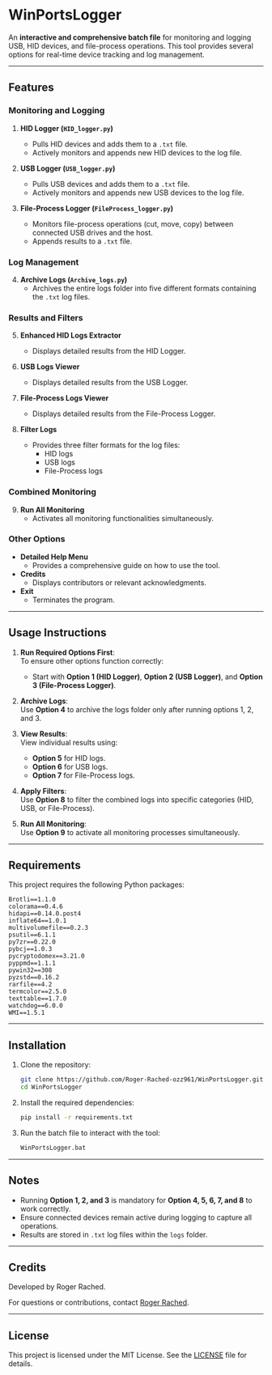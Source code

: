 # WinPortsLogger

An **interactive and comprehensive batch file** for monitoring and logging USB, HID devices, and file-process operations. This tool provides several options for real-time device tracking and log management.

---

## Features

### Monitoring and Logging
1. **HID Logger (`HID_logger.py`)**  
   - Pulls HID devices and adds them to a `.txt` file.  
   - Actively monitors and appends new HID devices to the log file.

2. **USB Logger (`USB_logger.py`)**  
   - Pulls USB devices and adds them to a `.txt` file.  
   - Actively monitors and appends new USB devices to the log file.

3. **File-Process Logger (`FileProcess_logger.py`)**  
   - Monitors file-process operations (cut, move, copy) between connected USB drives and the host.  
   - Appends results to a `.txt` file.

### Log Management
4. **Archive Logs (`Archive_logs.py`)**  
   - Archives the entire logs folder into five different formats containing the `.txt` log files.

### Results and Filters
5. **Enhanced HID Logs Extractor**  
   - Displays detailed results from the HID Logger.

6. **USB Logs Viewer**  
   - Displays detailed results from the USB Logger.

7. **File-Process Logs Viewer**  
   - Displays detailed results from the File-Process Logger.

8. **Filter Logs**  
   - Provides three filter formats for the log files:
     - HID logs
     - USB logs
     - File-Process logs

### Combined Monitoring
9. **Run All Monitoring**  
   - Activates all monitoring functionalities simultaneously.

### Other Options
- **Detailed Help Menu**  
  - Provides a comprehensive guide on how to use the tool.  
- **Credits**  
  - Displays contributors or relevant acknowledgments.  
- **Exit**  
  - Terminates the program.

---

## Usage Instructions

1. **Run Required Options First**:  
   To ensure other options function correctly:  
   - Start with **Option 1 (HID Logger)**, **Option 2 (USB Logger)**, and **Option 3 (File-Process Logger)**.

2. **Archive Logs**:  
   Use **Option 4** to archive the logs folder only after running options 1, 2, and 3.

3. **View Results**:  
   View individual results using:
   - **Option 5** for HID logs.
   - **Option 6** for USB logs.
   - **Option 7** for File-Process logs.

4. **Apply Filters**:  
   Use **Option 8** to filter the combined logs into specific categories (HID, USB, or File-Process).

5. **Run All Monitoring**:  
   Use **Option 9** to activate all monitoring processes simultaneously.

---

## Requirements

This project requires the following Python packages:  

```text
Brotli==1.1.0  
colorama==0.4.6  
hidapi==0.14.0.post4  
inflate64==1.0.1  
multivolumefile==0.2.3  
psutil==6.1.1  
py7zr==0.22.0  
pybcj==1.0.3  
pycryptodomex==3.21.0  
pyppmd==1.1.1  
pywin32==308  
pyzstd==0.16.2  
rarfile==4.2  
termcolor==2.5.0  
texttable==1.7.0  
watchdog==6.0.0  
WMI==1.5.1  
```

---

## Installation

1. Clone the repository:  

   ```bash
   git clone https://github.com/Roger-Rached-ozz961/WinPortsLogger.git
   cd WinPortsLogger
   ```

2. Install the required dependencies:  

   ```bash
   pip install -r requirements.txt
   ```

3. Run the batch file to interact with the tool:  

   ```bash
   WinPortsLogger.bat
   ```

---

## Notes

- Running **Option 1, 2, and 3** is mandatory for **Option 4, 5, 6, 7, and 8** to work correctly.
- Ensure connected devices remain active during logging to capture all operations.
- Results are stored in `.txt` log files within the `logs` folder.

---

## Credits

Developed by Roger Rached.  

For questions or contributions, contact [Roger Rached](mailto:Roger_Rached@outlook.com).

---

## License

This project is licensed under the MIT License. See the [LICENSE](LICENSE) file for details.

